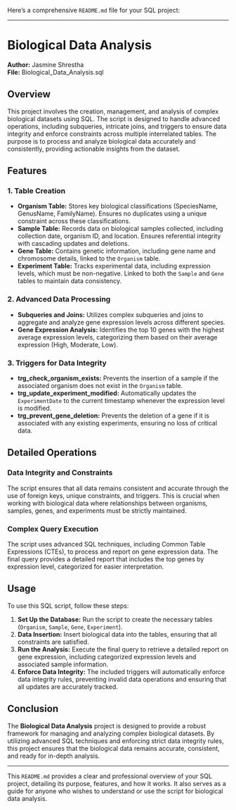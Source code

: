 Here’s a comprehensive `README.md` file for your SQL project:

---

# Biological Data Analysis

**Author:** Jasmine Shrestha  
**File:** Biological_Data_Analysis.sql

## Overview

This project involves the creation, management, and analysis of complex biological datasets using SQL. The script is designed to handle advanced operations, including subqueries, intricate joins, and triggers to ensure data integrity and enforce constraints across multiple interrelated tables. The purpose is to process and analyze biological data accurately and consistently, providing actionable insights from the dataset.

## Features

### 1. Table Creation
   - **Organism Table:** Stores key biological classifications (SpeciesName, GenusName, FamilyName). Ensures no duplicates using a unique constraint across these classifications.
   - **Sample Table:** Records data on biological samples collected, including collection date, organism ID, and location. Ensures referential integrity with cascading updates and deletions.
   - **Gene Table:** Contains genetic information, including gene name and chromosome details, linked to the `Organism` table.
   - **Experiment Table:** Tracks experimental data, including expression levels, which must be non-negative. Linked to both the `Sample` and `Gene` tables to maintain data consistency.

### 2. Advanced Data Processing
   - **Subqueries and Joins:** Utilizes complex subqueries and joins to aggregate and analyze gene expression levels across different species.
   - **Gene Expression Analysis:** Identifies the top 10 genes with the highest average expression levels, categorizing them based on their average expression (High, Moderate, Low).

### 3. Triggers for Data Integrity
   - **trg_check_organism_exists:** Prevents the insertion of a sample if the associated organism does not exist in the `Organism` table.
   - **trg_update_experiment_modified:** Automatically updates the `ExperimentDate` to the current timestamp whenever the expression level is modified.
   - **trg_prevent_gene_deletion:** Prevents the deletion of a gene if it is associated with any existing experiments, ensuring no loss of critical data.

## Detailed Operations

### Data Integrity and Constraints
The script ensures that all data remains consistent and accurate through the use of foreign keys, unique constraints, and triggers. This is crucial when working with biological data where relationships between organisms, samples, genes, and experiments must be strictly maintained.

### Complex Query Execution
The script uses advanced SQL techniques, including Common Table Expressions (CTEs), to process and report on gene expression data. The final query provides a detailed report that includes the top genes by expression level, categorized for easier interpretation.

## Usage

To use this SQL script, follow these steps:

1. **Set Up the Database:** Run the script to create the necessary tables (`Organism`, `Sample`, `Gene`, `Experiment`).
2. **Data Insertion:** Insert biological data into the tables, ensuring that all constraints are satisfied.
3. **Run the Analysis:** Execute the final query to retrieve a detailed report on gene expression, including categorized expression levels and associated sample information.
4. **Enforce Data Integrity:** The included triggers will automatically enforce data integrity rules, preventing invalid data operations and ensuring that all updates are accurately tracked.

## Conclusion

The **Biological Data Analysis** project is designed to provide a robust framework for managing and analyzing complex biological datasets. By utilizing advanced SQL techniques and enforcing strict data integrity rules, this project ensures that the biological data remains accurate, consistent, and ready for in-depth analysis.

---

This `README.md` provides a clear and professional overview of your SQL project, detailing its purpose, features, and how it works. It also serves as a guide for anyone who wishes to understand or use the script for biological data analysis.